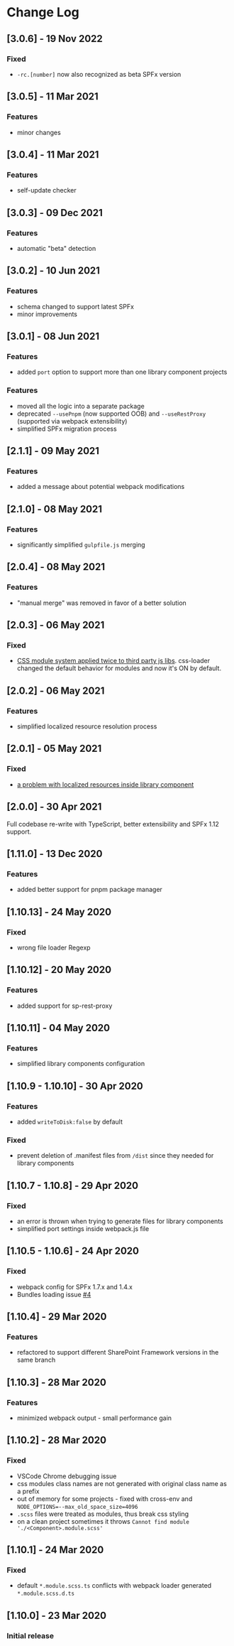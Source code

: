 # Change Log

## [3.0.6] - 19 Nov 2022

### Fixed

- `-rc.[number]` now also recognized as beta SPFx version

## [3.0.5] - 11 Mar 2021

### Features

- minor changes

## [3.0.4] - 11 Mar 2021

### Features

- self-update checker

## [3.0.3] - 09 Dec 2021

### Features

- automatic "beta" detection

## [3.0.2] - 10 Jun 2021

### Features

- schema changed to support latest SPFx
- minor improvements

## [3.0.1] - 08 Jun 2021

### Features

- added `port` option to support more than one library component projects

### Features

- moved all the logic into a separate package
- deprecated `--usePnpm` (now supported OOB) and `--useRestProxy` (supported via webpack extensibility)
- simplified SPFx migration process

## [2.1.1] - 09 May 2021

### Features

- added a message about potential webpack modifications

## [2.1.0] - 08 May 2021

### Features

- significantly simplified `gulpfile.js` merging

## [2.0.4] - 08 May 2021

### Features

- "manual merge" was removed in favor of a better solution

## [2.0.3] - 06 May 2021

### Fixed

- [CSS module system applied twice to third party js libs](https://github.com/s-KaiNet/spfx-fast-serve/issues/22). css-loader changed the default behavior for modules and now it's ON by default.

## [2.0.2] - 06 May 2021

### Features

- simplified localized resource resolution process

## [2.0.1] - 05 May 2021

### Fixed

- [a problem with localized resources inside library component](https://github.com/s-KaiNet/spfx-fast-serve/issues/21)

## [2.0.0] - 30 Apr 2021

Full codebase re-write with TypeScript, better extensibility and SPFx 1.12 support.

## [1.11.0] - 13 Dec 2020

### Features

- added better support for pnpm package manager

## [1.10.13] - 24 May 2020

### Fixed

- wrong file loader Regexp

## [1.10.12] - 20 May 2020

### Features

- added support for sp-rest-proxy

## [1.10.11] - 04 May 2020

### Features

- simplified library components configuration

## [1.10.9 - 1.10.10] - 30 Apr 2020

### Features

- added `writeToDisk:false` by default

### Fixed

- prevent deletion of .manifest files from `/dist` since they needed for library components

## [1.10.7 - 1.10.8] - 29 Apr 2020

### Fixed

- an error is thrown when trying to generate files for library components
- simplified port settings inside webpack.js file

## [1.10.5 - 1.10.6] - 24 Apr 2020

### Fixed

- webpack config for SPFx 1.7.x and 1.4.x
- Bundles loading issue [#4](https://github.com/s-KaiNet/spfx-fast-serve/issues/4)

## [1.10.4] - 29 Mar 2020

### Features

- refactored to support different SharePoint Framework versions in the same branch

## [1.10.3] - 28 Mar 2020

### Features

- minimized webpack output - small performance gain

## [1.10.2] - 28 Mar 2020

### Fixed

- VSCode Chrome debugging issue
- css modules class names are not generated with original class name as a prefix
- out of memory for some projects - fixed with cross-env and `NODE_OPTIONS=--max_old_space_size=4096`
- `.scss` files were treated as modules, thus break css styling
- on a clean project sometimes it throws `Cannot find module './<Component>.module.scss'`

## [1.10.1] - 24 Mar 2020

### Fixed

- default `*.module.scss.ts` conflicts with webpack loader generated `*.module.scss.d.ts`

## [1.10.0] - 23 Mar 2020

### Initial release
